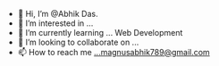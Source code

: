 - 👋 Hi, I’m @Abhik Das.
- 👀 I’m interested in ...
- 🌱 I’m currently learning ... Web Development
- 💞️ I’m looking to collaborate on ...
- 📫 How to reach me ...magnusabhik789@gmail.com

<!---
I-am-Abhik/I-am-Abhik is a ✨ special ✨ repository because its `README.md` (this file) appears on your GitHub profile.
You can click the Preview link to take a look at your changes.
--->
